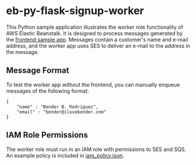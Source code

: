 # eb-py-flask-signup-worker
This Python sample application illustrates the worker role functionality of AWS Elastic Beanstalk. It is designed to process messages generated by the [frontend sample app](https://github.com/awslabs/eb-py-flask-signup). Messages contain a customer's name and e-mail address, and the worker app uses SES to deliver an e-mail to the address in the message.

## Message Format
To test the worker app without the frontend, you can manually enqueue messages of the following format:

    {
        "name" : "Bender B. Rodriguez",
        "email" : "bender@ilovebender.com"
    }

## IAM Role Permissions
The worker role must run in an IAM role with permissions to SES and SQS. An example policy is included in [iam_policy.json](iam_policy.json).
